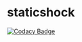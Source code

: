 # staticshock
[![Codacy Badge](https://api.codacy.com/project/badge/Grade/7b02c7e676814d028e1fd238ed101936)](https://www.codacy.com/app/bryanwayb/staticshock?utm_source=github.com&utm_medium=referral&utm_content=bryanwayb/staticshock&utm_campaign=badger)